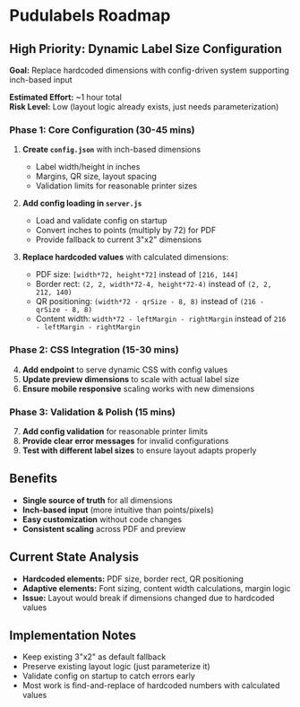 # Pudulabels Roadmap

## High Priority: Dynamic Label Size Configuration

**Goal:** Replace hardcoded dimensions with config-driven system supporting inch-based input

**Estimated Effort:** ~1 hour total  
**Risk Level:** Low (layout logic already exists, just needs parameterization)

### Phase 1: Core Configuration (30-45 mins)
1. **Create `config.json`** with inch-based dimensions
   - Label width/height in inches
   - Margins, QR size, layout spacing
   - Validation limits for reasonable printer sizes

2. **Add config loading in `server.js`**
   - Load and validate config on startup
   - Convert inches to points (multiply by 72) for PDF
   - Provide fallback to current 3"x2" dimensions

3. **Replace hardcoded values** with calculated dimensions:
   - PDF size: `[width*72, height*72]` instead of `[216, 144]`
   - Border rect: `(2, 2, width*72-4, height*72-4)` instead of `(2, 2, 212, 140)`
   - QR positioning: `(width*72 - qrSize - 8, 8)` instead of `(216 - qrSize - 8, 8)`
   - Content width: `width*72 - leftMargin - rightMargin` instead of `216 - leftMargin - rightMargin`

### Phase 2: CSS Integration (15-30 mins)
4. **Add endpoint** to serve dynamic CSS with config values
5. **Update preview dimensions** to scale with actual label size
6. **Ensure mobile responsive** scaling works with new dimensions

### Phase 3: Validation & Polish (15 mins)
7. **Add config validation** for reasonable printer limits
8. **Provide clear error messages** for invalid configurations
9. **Test with different label sizes** to ensure layout adapts properly

## Benefits
- **Single source of truth** for all dimensions
- **Inch-based input** (more intuitive than points/pixels)
- **Easy customization** without code changes
- **Consistent scaling** across PDF and preview

## Current State Analysis
- **Hardcoded elements:** PDF size, border rect, QR positioning
- **Adaptive elements:** Font sizing, content width calculations, margin logic
- **Issue:** Layout would break if dimensions changed due to hardcoded values

## Implementation Notes
- Keep existing 3"x2" as default fallback
- Preserve existing layout logic (just parameterize it)
- Validate config on startup to catch errors early
- Most work is find-and-replace of hardcoded numbers with calculated values